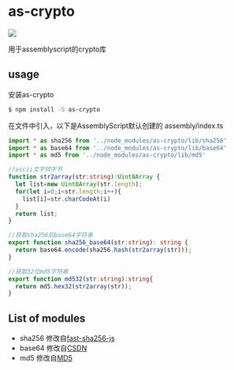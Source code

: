 # as-crypto

[![](https://img.shields.io/npm/v/as-crypto.svg?style=flat-square)](https://www.npmjs.com/package/as-crypto)

用于assemblyscript的crypto库

## usage

安装as-crypto

```bash
$ npm install -S as-crypto
```

在文件中引入，以下是AssemblyScript默认创建的 assembly/index.ts

```ts
import * as sha256 from '../node_modules/as-crypto/lib/sha256'
import * as base64 from '../node_modules/as-crypto/lib/base64'
import * as md5 from '../node_modules/as-crypto/lib/md5'

//ascii文字转字节
function str2array(str:string):Uint8Array {
  let list=new Uint8Array(str.length);
  for(let i=0;i<str.length;i++){
    list[i]=str.charCodeAt(i)
  }
  return list;
}

//获取sha256后base64字符串
export function sha256_base64(str:string): string {
  return base64.encode(sha256.hash(str2array(str)));
}

//获取32位md5字符串
export function md532(str:string):string{
  return md5.hex32(str2array(str));
}
```

## List of modules

- sha256 修改自[fast-sha256-js](https://github.com/dchest/fast-sha256-js)
- base64 修改自[CSDN](https://blog.csdn.net/u011127019/article/details/51673230)
- md5 修改自[MD5](https://github.com/pod32g/MD5)
  
